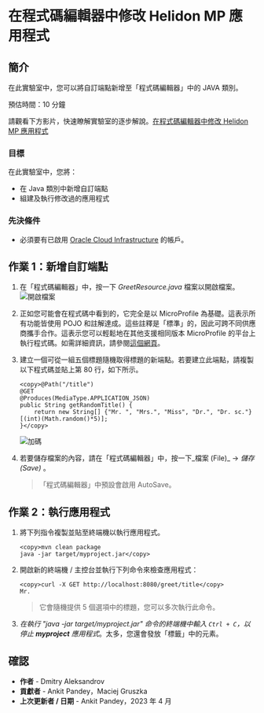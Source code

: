 # 在程式碼編輯器中修改 Helidon MP 應用程式

## 簡介

在此實驗室中，您可以將自訂端點新增至「程式碼編輯器」中的 JAVA 類別。

預估時間：10 分鐘

請觀看下方影片，快速瞭解實驗室的逐步解說。[在程式碼編輯器中修改 Helidon MP 應用程式](videohub:1_sv1iug41)

### 目標

在此實驗室中，您將：

*   在 Java 類別中新增自訂端點
*   組建及執行修改過的應用程式

### 先決條件

*   必須要有已啟用 [Oracle Cloud Infrastructure](https://cloud.oracle.com/en_US/cloud-infrastructure) 的帳戶。

## 作業 1：新增自訂端點

1.  在「程式碼編輯器」中，按一下 _GreetResource.java_ 檔案以開啟檔案。 ![開啟檔案](images/open-file.png)
    
2.  正如您可能會在程式碼中看到的，它完全是以 MicroProfile 為基礎。這表示所有功能皆使用 POJO 和註解達成。這些註釋是「標準」的，因此可跨不同供應商攜手合作。這表示您可以輕鬆地在其他支援相同版本 MicroProfile 的平台上執行程式碼。如需詳細資訊，請參閱[這個網頁](https://microprofile.io/)。
    
3.  建立一個可從一組五個標題隨機取得標題的新端點。若要建立此端點，請複製以下程式碼並貼上第 80 行，如下所示。
    
        <copy>@Path("/title")
        @GET
        @Produces(MediaType.APPLICATION_JSON)
        public String getRandomTitle() {
            return new String[] {"Mr. ", "Mrs.", "Miss", "Dr.", "Dr. sc."} [(int)(Math.random()*5)];
        }</copy>
        
    
    ![加碼](images/add-code.png)
    
4.  若要儲存檔案的內容，請在「程式碼編輯器」中，按一下_檔案 (File)_ \-> _儲存 (Save)_ 。
    
    > 「程式碼編輯器」中預設會啟用 AutoSave。
    

## 作業 2：執行應用程式

1.  將下列指令複製並貼至終端機以執行應用程式。
    
        <copy>mvn clean package
        java -jar target/myproject.jar</copy>
        
2.  開啟新的終端機 / 主控台並執行下列命令來檢查應用程式：
    
        <copy>curl -X GET http://localhost:8080/greet/title</copy>
        Mr.
        
    
    > 它會隨機提供 5 個選項中的標題，您可以多次執行此命令。
    
3.  _在執行 "java -jar target/myproject.jar" 命令的終端機中輸入 `Ctrl + C`，以停止 **myproject** 應用程式_。太多，您還會發放「標籤」中的元素。
    

## 確認

*   **作者** - Dmitry Aleksandrov
*   **貢獻者** - Ankit Pandey，Maciej Gruszka
*   **上次更新者 / 日期** - Ankit Pandey，2023 年 4 月